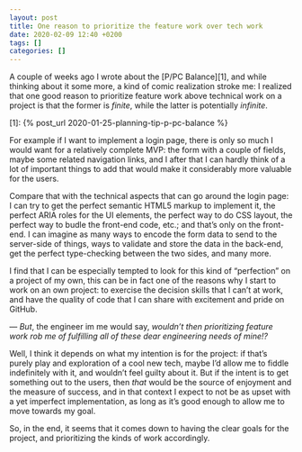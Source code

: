 ```yaml
---
layout: post
title: One reason to prioritize the feature work over tech work
date: 2020-02-09 12:40 +0200
tags: []
categories: []
---
```


A couple of weeks ago I wrote about the [P/PC Balance][1], and while thinking about it some more, a kind of comic realization stroke me: I realized that one good reason to prioritize feature work above technical work on a project is that the former is _finite_, while the latter is potentially _infinite_.

[1]: {% post_url 2020-01-25-planning-tip-p-pc-balance %}


For example if I want to implement a login page, there is only so much I would want for a relatively complete MVP: the form with a couple of fields, maybe some related navigation links, and I after that I can hardly think of a lot of important things to add that would make it considerably more valuable for the users.

Compare that with the technical aspects that can go around the login page: I can try to get the perfect semantic HTML5 markup to implement it, the perfect ARIA roles for the UI elements, the perfect way to do CSS layout, the perfect way to budle the front-end code, etc.; and that’s only on the front-end. I can imagine as many ways to encode the form data to send to the server-side of things, ways to validate and store the data in the back-end, get the perfect type-checking between the two sides, and many more.

I find that I can be especially tempted to look for this kind of “perfection” on a project of my own, this can be in fact one of the reasons why I start to work on an own project: to exercise the decision skills that I can’t at work, and have the quality of code that I can share with excitement and pride on GitHub.

— _But_, the engineer im me would say, _wouldn’t then prioritizing feature work rob me of fulfilling all of these dear engineering needs of mine!?_

Well, I think it depends on what my intention is for the project: if that’s purely play and exploration of a cool new tech, maybe I’d allow me to fiddle indefinitely with it, and wouldn’t feel guilty about it. But if the intent is to get something out to the users, then _that_ would be the source of enjoyment and the measure of success, and in that context I expect to not be as upset with a yet imperfect implementation, as long as it’s good enough to allow me to move towards my goal.

So, in the end, it seems that it comes down to having the clear goals for the project, and prioritizing the kinds of work accordingly.
